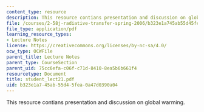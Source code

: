 ```yaml
---
content_type: resource
description: This resource contians presentation and discussion on global warming.
file: /courses/2-58j-radiative-transfer-spring-2006/b323e1a745ab55d45fea0a47d0390a04_student_lect21.pdf
file_type: application/pdf
learning_resource_types:
- Lecture Notes
license: https://creativecommons.org/licenses/by-nc-sa/4.0/
ocw_type: OCWFile
parent_title: Lecture Notes
parent_type: CourseSection
parent_uid: 75cc6efa-c06f-c71d-8410-8ea5b6b661f4
resourcetype: Document
title: student_lect21.pdf
uid: b323e1a7-45ab-55d4-5fea-0a47d0390a04
---
```

This resource contians presentation and discussion on global warming.